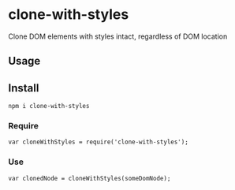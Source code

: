 # clone-with-styles

Clone DOM elements with styles intact, regardless of DOM location

## Usage

## Install

	npm i clone-with-styles

### Require

	var cloneWithStyles = require('clone-with-styles');

### Use

	var clonedNode = cloneWithStyles(someDomNode);